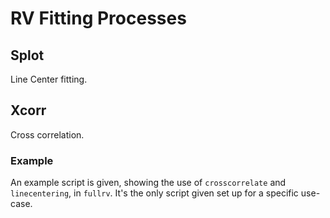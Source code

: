 # RV Fitting Processes

## Splot
Line Center fitting.

## Xcorr
Cross correlation.

### Example
An example script is given, showing the use of `crosscorrelate`
and `linecentering`, in `fullrv`. It's the only script
given set up for a specific use-case.